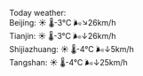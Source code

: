 Today weather:  
Beijing: ☀️   🌡️-3°C 🌬️↘26km/h  
Tianjin: ☀️   🌡️-3°C 🌬️↓26km/h  
Shijiazhuang: ☀️   🌡️-4°C 🌬️↓5km/h  
Tangshan: ☀️   🌡️-4°C 🌬️↓25km/h  
